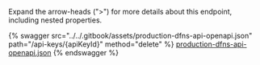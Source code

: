Expand the arrow-heads (">") for more details about this endpoint, including nested properties.  

 {% swagger src="../../.gitbook/assets/production-dfns-api-openapi.json" path="/api-keys/{apiKeyId}" method="delete" %}
[production-dfns-api-openapi.json](../../.gitbook/assets/production-dfns-api-openapi.json)
{% endswagger %}
